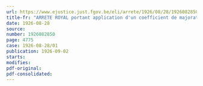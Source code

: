 ```yaml
---
url: https://www.ejustice.just.fgov.be/eli/arrete/1926/08/28/1926082850/justel
title-fr: "ARRETE ROYAL portant application d'un coefficient de majoration aux impôts directs et taxes y assimilées, payés tardivement"
date: 1926-08-28
source:
number: 1926082850
page: 4775
case: 1926-08-28/01
publication: 1926-09-02
starts:
modifies:
pdf-original:
pdf-consolidated:
---
```


